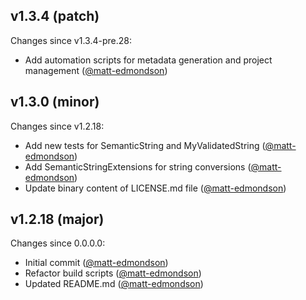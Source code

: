 ## v1.3.4 (patch)

Changes since v1.3.4-pre.28:

- Add automation scripts for metadata generation and project management ([@matt-edmondson](https://github.com/matt-edmondson))

## v1.3.0 (minor)

Changes since v1.2.18:

- Add new tests for SemanticString and MyValidatedString ([@matt-edmondson](https://github.com/matt-edmondson))
- Add SemanticStringExtensions for string conversions ([@matt-edmondson](https://github.com/matt-edmondson))
- Update binary content of LICENSE.md file ([@matt-edmondson](https://github.com/matt-edmondson))

## v1.2.18 (major)

Changes since 0.0.0.0:

- Initial commit ([@matt-edmondson](https://github.com/matt-edmondson))
- Refactor build scripts ([@matt-edmondson](https://github.com/matt-edmondson))
- Updated README.md ([@matt-edmondson](https://github.com/matt-edmondson))



